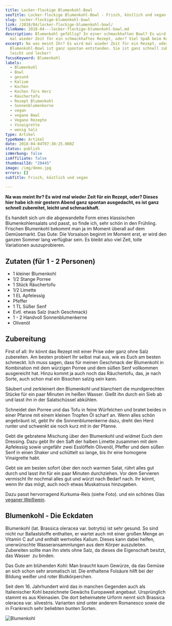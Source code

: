 ```yaml
---
title: Locker-flockige Blumenkohl-Bowl
seoTitle: Locker-flockige Blumenkohl-Bowl - Frisch, köstlich und vegan
slug: locker-flockige-blumenkohl-bowl
link: /2018/04/locker-flockige-blumenkohl-bowl/
fileName: 2018-04---locker-flockige-blumenkohl-bowl.md
description: Blumenkohl gefällig? In einer schmackhaften Bowl? Es wird sowieso
  mal wieder Zeit für ein schmackhaftes Rezept, oder? Viel Spaß beim Kochen!
excerpt: Na was meint Ihr? Es wird mal wieder Zeit für ein Rezept, oder? Meine
  Blumenkohl-Bowl ist ganz spontan entstanden. Sie ist ganz schnell zubereitet,
  leicht und lecker!
focusKeyword: Blumenkohl
labels:
  - Blumenkohl
  - Bowl
  - gesund
  - Kalium
  - Kochen
  - Kochen fürs Herz
  - Räuchertofu
  - Rezept Blumenkohl
  - Sonnenblumenkerne
  - vegan
  - vegane Bowl
  - Vegane Rezepte
  - Vinaigrette
  - wenig Salz
type: Artikel
typeName: Artikel
date: 2018-04-04T07:30:25.000Z
status: publish
isWerbung: false
isAffiliate: false
thumbnailId: "20445"
image: /img/demo.jpg
errors: []
subTitle: Frisch, köstlich und vegan
  
---
```


**Na was meint Ihr? Es wird mal wieder Zeit für ein Rezept, oder? Dieses hier
habe ich mir gestern Abend ganz spontan ausgedacht, es ist ganz schnell
zubereitet, leicht und schmackhaft.**

Es handelt sich um die abgewandelte Form eines klassischen Blumenkohlensalats
und passt, so finde ich, sehr schön in den Frühling. Frischen Blumenkohl bekommt
man ja im Moment überall auf dem Gemüsemarkt. Das Gute: Die Vorsaison beginnt im
Moment erst, er wird den ganzen Sommer lang verfügbar sein. Es bleibt also viel
Zeit, tolle Variationen auszuprobieren.

## Zutaten (für 1 - 2 Personen)

- 1 kleiner Blumenkohl
- 1/2 Stange Porree
- 1 Stück Räuchertofu
- 1/2 Limette
- 1 EL Apfelessig
- Pfeffer
- 1 TL Süßer Senf
- Evtl. etwas Salz (nach Geschmack)
- 1 - 2 Handvoll Sonnenblumenkerne
- Olivenöl

## Zubereitung

First of all: Ihr könnt das Rezept mit einer Prise oder ganz ohne Salz
zubereiten. Am besten probiert Ihr selbst mal aus, wie es Euch am besten
schmeckt. Ich muss sagen, dass für meinen Geschmack der Blumenkohl in
Kombination mit dem würzigen Porree und dem süßen Senf vollkommen ausgereicht
hat. Hinzu kommt ja auch noch das Räuchertofu, das, je nach Sorte, auch schon
mal ein Bisschen salzig sein kann.

Säubert und zerkleinert den Blumenkohl und blanchiert die mundgerechten Stücke
für ein paar Minuten im heißen Wasser. Gießt ihn durch ein Sieb ab und lasst ihn
in der Salatschüssel abkühlen.

Schneidet den Porree und das Tofu in feine Würfelchen und bratet beides in einer
Pfanne mit einem kleinen Tropfen Öl scharf an. Wenn alles schön angebräunt ist,
gebt Ihr die Sonnenblumenkerne dazu, dreht den Herd runter und schwenkt sie noch
kurz mit in der Pfanne.

Gebt die gebratene Mischung über den Blumenkohl und widmet Euch dem Dressing.
Dazu gebt Ihr den Saft der halben Limette zusammen mit dem Apfelessig sowie
ungefähr zwei Esslöffeln Olivenöl, Pfeffer und dem süßen Senf in einen Shaker
und schüttelt so lange, bis ihr eine homogene Vinaigrette habt.

Gebt sie am besten sofort über den noch warmen Salat, rührt alles gut durch und
lasst ihn für ein paar Minuten durchziehen. Vor dem Servieren vermischt Ihr
nochmal alles gut und würzt nach Bedarf nach. Ihr könnt, wenn Ihr das mögt, auch
noch etwas Muskatnuss hinzugeben.

Dazu passt hervorragend Kurkuma-Reis (siehe Foto). und ein schönes Glas
[veganer Weißwein](/2014/12/versteckte-tierische-inhaltsstoffe-in-lebensmitteln/).

## Blumenkohl - Die Eckdaten

Blumenkohl (lat. Brassica oleracea var. botrytis) ist sehr gesund. So sind nicht
nur Ballaststoffe enthalten, er wartet auch mit einer großen Menge an Vitamin C
auf und enthält wertvolles Kalium. Dieses kann dabei helfen, unerwünschte
Wasseransammlungen aus dem Körper auszuleiten. Zubereiten sollte man ihn stets
ohne Salz, da dieses die Eigenschaft besitzt, das Wasser  zu binden.

Das Gute am blühenden Kohl: Man braucht kaum Gewürze, da das Gemüse an sich
schon sehr aromatisch ist. Die enthaltene Folsäure hilft bei der Bildung weißer
und roter Blutkörperchen.

Seit dem 16. Jahrhundert wird das in manchen Gegenden auch als Italienischer
Kohl bezeichnete Gewächs Europaweit angebaut. Ursprünglich stammt es aus
Kleinasien. Die dort beheimatete Urform nennt sich Brassica oleracea var.
silvestris. Varianten sind unter anderem Romanesco sowie die in Frankreich sehr
beliebten bunten Sorten.

![Blumenkohl](http://cardamonchai.com/wp-content/uploads/2018/04/41169032582_474ff2e2f0_z-400x267.jpg)

  